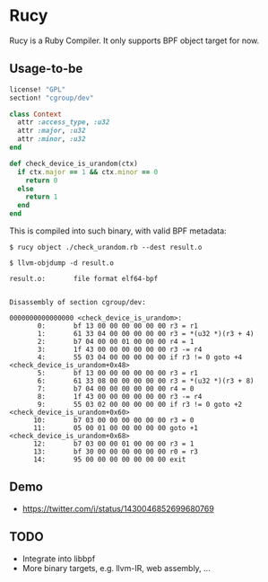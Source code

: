 # Rucy

Rucy is a Ruby Compiler. It only supports BPF object target for now.


## Usage-to-be

```ruby
license! "GPL"
section! "cgroup/dev"

class Context
  attr :access_type, :u32
  attr :major, :u32
  attr :minor, :u32
end

def check_device_is_urandom(ctx)
  if ctx.major == 1 && ctx.minor == 0
    return 0
  else
    return 1
  end
end
```

This is compiled into such binary, with valid BPF metadata:

```console
$ rucy object ./check_urandom.rb --dest result.o
```

```console
$ llvm-objdump -d result.o 

result.o:       file format elf64-bpf


Disassembly of section cgroup/dev:

0000000000000000 <check_device_is_urandom>:
       0:       bf 13 00 00 00 00 00 00 r3 = r1
       1:       61 33 04 00 00 00 00 00 r3 = *(u32 *)(r3 + 4)
       2:       b7 04 00 00 01 00 00 00 r4 = 1
       3:       1f 43 00 00 00 00 00 00 r3 -= r4
       4:       55 03 04 00 00 00 00 00 if r3 != 0 goto +4 <check_device_is_urandom+0x48>
       5:       bf 13 00 00 00 00 00 00 r3 = r1
       6:       61 33 08 00 00 00 00 00 r3 = *(u32 *)(r3 + 8)
       7:       b7 04 00 00 00 00 00 00 r4 = 0
       8:       1f 43 00 00 00 00 00 00 r3 -= r4
       9:       55 03 02 00 00 00 00 00 if r3 != 0 goto +2 <check_device_is_urandom+0x60>
      10:       b7 03 00 00 00 00 00 00 r3 = 0
      11:       05 00 01 00 00 00 00 00 goto +1 <check_device_is_urandom+0x68>
      12:       b7 03 00 00 01 00 00 00 r3 = 1
      13:       bf 30 00 00 00 00 00 00 r0 = r3
      14:       95 00 00 00 00 00 00 00 exit

```

## Demo

* https://twitter.com/i/status/1430046852699680769

## TODO

* Integrate into libbpf
* More binary targets, e.g. llvm-IR, web assembly, ...
